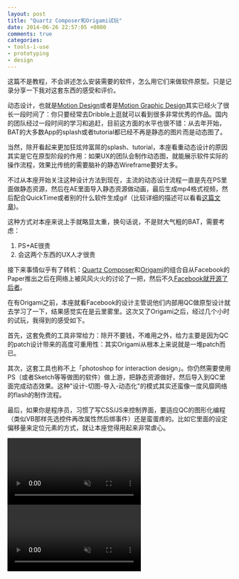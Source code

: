 ```yaml
---
layout: post
title: "Quartz Composer和Origami试玩"
date: 2014-06-26 22:57:05 +0800
comments: true
categories:
- tools-i-use
- prototyping
- design
---
```


这篇不是教程，不会讲述怎么安装需要的软件，怎么用它们来做软件原型。只是记录分享一下我对这套东西的感受和评价。

动态设计，也就是[Motion Design](http://v.youku.com/v_show/id_XMzIyNTk1NTMy.html)或者是[Motion Graphic Design](http://en.wikipedia.org/wiki/Motion_graphic_design)其实已经火了很长一段时间了：你只要经常去Dribble上逛就可以看到很多非常优秀的作品。国内的团队经过一段时间的学习和追赶，目前这方面的水平也很不错：从去年开始，BAT的大多数App的splash或者tutorial都已经不再是静态的图片而是动态图了。

当然，除开看起来更加狂炫帅富屌的splash、tutorial，本座看重动态设计的原因其实是它在原型阶段的作用：如果UX的团队会制作动态图，就能展示软件实际的操作流程，效果比传统的需要脑补的静态Wireframe要好太多。

不过从本座开始关注这种设计方法到现在，主流的动态设计流程一直是先在PS里面做静态资源，然后在AE里面导入静态资源做动画，最后生成mp4格式视频，然后配合QuickTime或者别的什么软件生成gif（比较详细的描述可以看看[这篇文章](http://www.uisdc.com/the-internet-motion-graphic))。

这种方式对本座来说上手就略显太重，换句话说，不是财大气粗的BAT，需要考虑：

1. PS+AE很贵
2. 会这两个东西的UX人才很贵

接下来事情似乎有了转机：[Quartz Composer](http://quartzcomposer.com/)和[Origami](http://facebook.github.io/origami/)的组合自从Facebook的Paper推出之后在网络上被风风火火的讨论了一把，然后不久[Facebook就开源了后者](http://www.fastcodesign.com/3025932/facebook-develops-a-photoshop-for-interaction-design-and-its-free-for-anyone-to-use)。

在有Origami之前，本座就看Facebook的设计主管说他们内部用QC做原型设计就去学习了一下，结果感觉实在是云里雾里。这次又了Origami之后，经过几个小时的试玩，我得到的感受如下。

首先，这套免费的工具非常给力：除开不要钱，不难用之外，给力主要是因为QC的patch设计带来的高度可重用性：其实Origami从根本上来说就是一堆patch而已。

其次，这套工具也称不上「photoshop for interaction design」。你仍然需要使用PS（或者Sketch等等做图的软件）做上游，把静态资源做好，然后导入到QC里面完成动态效果。这种"设计-切图-导入-动态化"的模式其实还蛮像一度风靡网络的flash的制作流程。

最后，如果你是程序员，习惯了写CSS/JS来控制界面，要适应QC的图形化编程（类似VB那样先选控件再改属性然后绑事件）还是蛮蛋疼的。比如它里面的设定偏移量来定位元素的方式，就让本座觉得用起来非常虐心。

<video playsInline autoplay loop muted>
    <source src="{{ site.static_base }}/downloads/images/2014_06/qc_yx_intro.mp4" type="video/mp4">
    <p>Your browser doesn't support this embedded video.</p>
</video>

<video playsInline autoplay loop muted>
    <source src="{{ site.static_base }}/downloads/images/2014_06/qc_yx_bd.mp4" type="video/mp4">
    <p>Your browser doesn't support this embedded video.</p>
</video>
